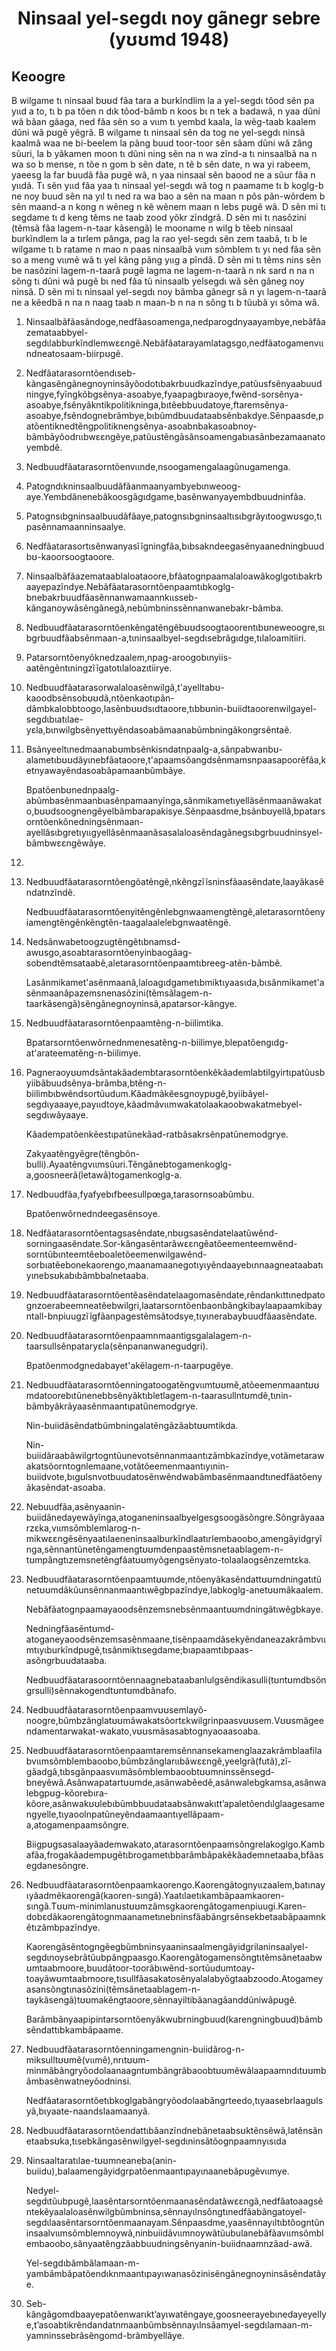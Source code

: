 <h1 align='center'>Ninsaal yel-segdɩ noy gãnegr sebre (yʊʊmd 1948)</h1>
<h2>Keoogre</h2>
<p>B wilgame tɩ ninsaal bʊʊd fãa tara a burkĩndlim la a yel-segdɩ tõod sẽn pa yɩɩd a to, tɩ b pa tõen n dɩk tõod-bãmb n koos bɩ n tek a badawã, n yaa dũni wã bãan gãaga, ned fãa sẽn so a vɩɩm tɩ yembd kaala, la wẽg-taab kaalem dũni wã pʊgẽ yẽgrã.
B wilgame tɩ ninsaal sẽn da tog ne yel-segdɩ ninsã kaalmã waa ne bi-beelem la pãng buud toor-toor sẽn sãam dũni wã zãng sũuri, la b yãkamen moon tɩ dũni ning sẽn na n wa zĩnd-a tɩ ninsaalbã na n wa so b mense, n tõe n gom b sẽn date, n tẽ b sẽn date, n wa yi rabeem, yaeesg la far buudã fãa pʊgẽ wã, n yaa ninsaal sẽn baood ne a sũur fãa n yɩɩdã.
Tɩ sẽn yɩɩd fãa yaa tɩ ninsaal yel-segdɩ wã tog n paamame tɩ b koglg-b ne noy buud sẽn na yɩl tɩ ned ra wa bao a sẽn na maan n põs pãn-wõrdem b sẽn maand-a n kong n wẽneg n kẽ wẽnem maan n lebs pʊgẽ wã.
D sẽn mi tɩ segdame tɩ d keng tẽms ne taab zood yõkr zĩndgrã.
D sẽn mi tɩ nasõzini (tẽmsã fãa lagem-n-taar kãsengã) le mooname n wilg b tẽeb ninsaal burkĩndlem la a tɩrlem pãnga, pag la rao yel-segdɩ sẽn zem taabã, tɩ b le wilgame tɩ b ratame n mao n paas ninsaalbã vɩɩm sõmblem tɩ yɩ ned fãa sẽn so a meng vɩɩmẽ wã tɩ yel kãng pãng yɩɩg a pĩndã.
D sẽn mi tɩ tẽms nins sẽn be nasõzini lagem-n-taarã pʊgẽ lagma ne lagem-n-taarã n nk sard n na n sõng tɩ dũni wã pʊgẽ bɩ ned fãa tũ ninsaalb yelsegdɩ wã sẽn gãneg noy ninsã.
D sẽn mi tɩ ninsaal yel-segdɩ noy bãmba gãnegr sã n yɩ lagem-n-taarã ne a kẽedbã n na n naag taab n maan-b n na n sõng tɩ b tũubã yɩ sõma wã.</p>
<ol>
  <li>
    <p>Ninsaalbãfãasãndoge,nedfãasoamenga,nedparogdnyaayambye,nebãfãazemataabbyel-segdɩlabburkĩndlemwɛɛngẽ.Nebãfãatarayamlatagsgo,nedfãatogamenvɩɩndneatosaam-biirpʊgẽ.</p>
  </li>
  <li>
    <p>Nedfãatarasorntõendɩseb-kãngasẽngãnegnoyninsãyõodotɩbakrbuudkazĩndye,patũusfsẽnyaabuudningye,fyĩngkõbgsẽnya-asoabye,fyaapagbɩraoye,fwẽnd-sorsẽnya-asoabye,fsẽnyãkntikpolitikninga,bɩtẽebbuudatoye,ftaremsẽnya-asoabye,fsẽndognebrãmbye,bɩbũmdbuudataabsẽnbakdye.Sẽnpaasde,patõentiknedtẽngpolitiknengsẽnya-asoabnbakasoabnoy-bãmbãyõodrɩɩbwɛɛngẽye,patũustẽngãsãnsoamengabɩasãnbezamaanatoyembdẽ.</p>
  </li>
  <li>
    <p>Nedbuudfãatarasorntõenvɩɩnde,nsoogamengalaagũnugamenga.</p>
  </li>
  <li>
    <p>Patogndɩkninsaalbuudãfãanmaanyambyebɩnweoog-aye.Yembdãnenebãkoosgãgɩdgame,basẽnwanyayembdbuudninfãa.</p>
  </li>
  <li>
    <p>Patognsɩbgninsaalbuudãfãaye,patognsɩbgninsaaltɩsɩbgrãyɩtoogwʊsgo,tɩpasẽnnamaanninsaalye.</p>
  </li>
  <li>
    <p>Nedfãatarasortɩsẽnwanyasĩĩgningfãa,bɩbsakndeegasẽnyaanedningbuudbʊ-kaoorsoogtaoore.</p>
  </li>
  <li>
    <p>Ninsaalbãfãazemataablaloataoore,bfãatognpaamalaloawãkoglgotɩbakrbaayepazĩndye.Nebãfãatarasorntõenpaamtɩbkoglg-bnebakrbuudfãasẽnnanwamaannkɩɩsseb-kãnganoywãsẽngãnegã,nebũmbninssẽnnanwanebakr-bãmba.</p>
  </li>
  <li>
    <p>Nedbuudfãatarasorntõenkẽngatẽngẽbʊʊdsoogtaoorentɩbʊneweoogre,sɩbgrbuudfãabsẽnmaan-a,tɩninsaalbyel-segdɩsebrãgɩdge,tɩlaloamitiiri.</p>
  </li>
  <li>
    <p>Patarsorntõenyõknedzaalem,npag-aroogobɩnyiis-aatẽngẽntɩningzĩĩgatotɩlaloazɩtiirye.</p>
  </li>
  <li>
    <p>Nedbuudfãatarasorwalaloasẽnwilgã,t'ayelltabʊ-kaoodbsẽnsobʊʊdã,ntõenkaotɩpãn-dãmbkalobbtoogo,lasẽnbʊʊdsɩdtaoore,tɩbbʊnin-buiidtaoorenwilgayel-segdɩbɩatɩlae-yɛla,bɩnwilgbsẽnyettɩyẽndasoabãmaanabũmbningãkongrsẽntaẽ.</p>
  </li>
  <li>
    <p>Bsãnyeeltɩnedmaanabʊmbsẽnkisndatnpaalg-a,sãnpabwanbʊ-alametɩbʊʊdãyɩnebfãataoore,t'apaamsõangdsẽnmamsnpaasapoorẽfãa,ketnyawayẽndasoabãpamaanbũmbãye.</p>
    <p>Bpatõenbʊnednpaalg-abũmbasẽnmaanbɩasẽnpamaanyĩnga,sãnmikametɩyellãsẽnmaanãwakato,bʊʊdsoognengẽyelbãmbarapakisye.Sẽnpaasdme,bsãnbʊyellã,bpatarsorntõenkõnedningsẽnmaan-ayellãsɩbgretɩyɩɩgyellãsẽnmaanãsasalaloasẽndagãnegsɩbgrbuudninsyel-bãmbwɛɛngẽwãye.</p>
  </li>
  <li>
    <p></p>
  </li>
  <li>
    <p>Nedbuudfãatarasorntõengõatẽngẽ,nkẽngzĩĩsninsfãaasẽndate,laayãkasẽndatnzĩndẽ.</p>
    <p>Nedbuudfãatarasorntõenyitẽngẽnlebgnwaamengtẽngẽ,aletarasorntõenyiamengtẽngẽnkẽngtẽn-taagalaalelebgnwaatẽngẽ.</p>
  </li>
  <li>
    <p>Nedsãnwabetoogzugtẽngẽtɩbnamsd-awʊsgo,asoabtarasorntõenyinbaogãag-sobendtẽmsataabẽ,aletarasorntõenpaamtɩbreeg-atẽn-bãmbẽ.</p>
    <p>Lasãnmikamet'asẽnmaanã,laloagɩdgametɩbmiktɩyaasɩda,bɩsãnmikamet'asẽnmaanãpazemsnenasõzini(tẽmsãlagem-n-taarkãsengã)sẽngãnegnoyninsã,apatarsor-kãngye.</p>
  </li>
  <li>
    <p>Nedbuudfãatarasorntõenpaamtẽng-n-biilimtika.</p>
    <p>Bpatarsorntõenwõrnednmenesatẽng-n-biilimye,blepatõengɩdg-at'arateematẽng-n-biilimye.</p>
  </li>
  <li>
    <p>Pagneraoyʊʊmdsãntakãadembtarasorntõenkẽkãademlabtilgyirtɩpatũusbyiibãbuudsẽnya-brãmba,btẽng-n-biilimbɩbwẽndsortũudum.Kãadmãkẽesgnoypʊgẽ,byiibãyel-segdɩyaaaye,payɩɩdtoye,kãadmãvɩɩmwakatolaakaoobwakatmebyel-segdɩwãyaaye.</p>
    <p>Kãadempatõenkẽestɩpatũnekãad-ratbãsakrsẽnpatũnemodgrye.</p>
    <p>Zakyaatẽngyẽgre(tẽngbõn-bulli).Ayaatẽngvɩɩmsũuri.Tẽngãnebtogamenkoglg-a,goosneerã(letawã)togamenkoglg-a.</p>
  </li>
  <li>
    <p>Nedbuudfãa,fyafyebɩfbeesullpœga,tarasornsoabũmbu.</p>
    <p>Bpatõenwõrnedndeegasẽnsoye.</p>
  </li>
  <li>
    <p>Nedfãatarasorntõentagsasẽndate,nbʊgsasẽndatelaatũwẽnd-sorningaasẽndate.Sor-kãngasẽntarãwɛɛngẽatõeementeemwẽnd-sorntũbɩnteemtẽeboaletõeemenwilgawẽnd-sorbɩatẽebonekaorengo,maanamaanegotɩyɩyẽndaayebɩnnaagneataabatɩyɩnebsʊkabɩbãmbbalnetaaba.</p>
  </li>
  <li>
    <p>Nedbuudfãatarasorntõentẽasẽndatelaagomasẽndate,rẽndankɩttɩnedpatognzoerabeemneatẽebwilgri,laatarsorntõenbaonbãngkibaylaapaamkibayntall-bnpiuugzĩĩgfãanpagestẽmsãtodsye,tɩyɩnerabaybuudfãaasẽndate.</p>
  </li>
  <li>
    <p>Nedbuudfãatarasorntõenpaamnmaantigsgalalagem-n-taarsullsẽnpataryɛla(sẽnpananwanegudgri).</p>
    <p>Bpatõenmodgnedabayet'akẽlagem-n-taarpʊgẽye.</p>
  </li>
  <li>
    <p>Nedbuudfãatarasorntõenningatoogatẽngvɩɩmtʊʊmẽ,atõeemenmaantʊʊmdatoorebɩtũnenebbsẽnyãktɩbletlagem-n-taarasullntʊmdẽ,tɩnin-bãmbyãkrãyaasẽnmaantɩpatũnemodgrye.</p>
    <p>Nin-buiidãsẽndatbũmbningalatẽngãzãabtʊʊmtikda.</p>
    <p>Nin-buiidãraabãwilgrtogntũunevotsẽnnanmaantɩzãmbkazĩndye,votãmetarawakatsõorntognlemaane,votãtõeemenmaantɩyɩnin-buiidvote,bɩgʊlsnvotbuudatosẽnwẽndwabãmbasẽnmaandtɩnedfãatõenyãkasẽndat-asoaba.</p>
  </li>
  <li>
    <p>Nebuudfãa,asẽnyaanin-buiidãnedayewãyĩnga,atoganeninsaalbyelgesgsoogãsõngre.Sõngrãyaaarzɛka,vɩɩmsõmblemlarog-n-mikwɛɛngẽsẽnyaatɩlaeneninsaalburkĩndlaatɩrlembaoobo,amengãyidgryĩnga,sẽnnantũnetẽngamengtʊʊmdenpaastẽmsnetaablagem-n-tʊmpãngtɩzemsnetẽngfãatʊʊmyõgengsẽnyato-tolaalaogsẽnzemtɛka.</p>
  </li>
  <li>
    <p>Nedbuudfãatarasorntõenpaamtʊʊmde,ntõenyãkasẽndattʊʊmdningatɩtũnetʊʊmdãkũunsẽnnanmaantɩwẽgbpazĩndye,labkoglg-anetʊʊmãkaalem.</p>
    <p>Nebãfãatognpaamayaoodsẽnzemsnebsẽnmaantʊʊmdningãtɩwẽgbkaye.</p>
    <p>Nedningfãasẽntʊmd-atoganeyaoodsẽnzemsasẽnmaane,tisẽnpaamdãsekyẽndaneazakrãmbvɩɩmtɩyɩburkĩndpʊgẽ,tɩsãnmiktɩsegdame;bɩapaamtɩbpaas-asõngrbuudataaba.</p>
    <p>Nedbuudfãatarasoorntõennaagnebataabanlulgsẽndikasulli(tʊntʊmdbsõngrsulli)sẽnnakogendtʊntʊmdbãnafo.</p>
  </li>
  <li>
    <p>Nedbuudfãatarasorntõenpaamvʊʊsemlayõ-noogre,bũmbzãnglatʊʊmãwakatsõortɛkwilgrinpaasvʊʊsem.Vʊʊsmãgeendamentarwakat-wakato,vʊʊsmãsasabtognyaoaasoaba.</p>
  </li>
  <li>
    <p>Nedbuudfãatarasorntõenpaamtaremsẽnnansekamenglaazakrãmblaafilabvɩɩmsõmblembaoobo,bũmbzãnglarɩɩbãwɛɛngẽ,yeelgrã(futã),zĩ-gãadgã,tɩbsgãnpaasvɩɩmãsõmblembaoobtʊʊmninssẽnsegd-bneyẽwã.Asãnwapatartʊʊmde,asãnwabẽedẽ,asãnwalebgkamsa,asãnwalebgpʊg-kõorebɩra-kõore,asãnwakʊʊlebɩbũmbbuudataabsãnwakɩtt’apaletõendɩlglaagesamengyelle,tɩyaoolnpatũneyẽndaamaantɩyellãpaam-a,atogamenpaamsõngre.</p>
    <p>Biigpʊgsasalaayãademwakato,atarasorntõenpaamsõngrelakoglgo.Kambafãa,frogakãadempʊgẽtɩbrogametɩbbarãmbãpakẽkãademnetaaba,bfãasegdanesõngre.</p>
  </li>
  <li>
    <p>Nedbuudfãatarasorntõenpaamkaorengo.Kaorengãtognyɩɩzaalem,batɩnayɩyãadmẽkaorengã(kaoren-sɩngã).Yaatɩlaetɩkambãpaamkaoren-sɩngã.Tʊʊm-minimlanustʊʊmzãmsgkaorengãtogamenpiuugi.Karen-dobɛdãkaorengãtognmaanametɩnebninsfãabãngrsẽnsekbetaabãpaamnkẽtɩzãmbpazĩndye.</p>
    <p>Kaorengãsẽntogngẽegbũmbninsyaaninsaalmengãyidgrilaninsaalyel-segdɩnoysebrãtũubpãngpaasgo.Kaorengãtogamensõngtɩtẽmsãnetaabwʊmtaabmoore,buudãtoor-toorãbɩwẽnd-sortũudumtoay-toayãwʊmtaabmoore,tɩsullfãasakatosẽnyalalabyõgtaabzoodo.Atogameyasansõngtɩnasõzini(tẽmsãnetaablagem-n-taykãsengã)tʊʊmakẽngtaoore,sẽnnayiltibãanagãanddũniwãpʊgẽ.</p>
    <p>Barãmbãnyaapipintarsorntõenyãkwubrningbuud(karengningbuud)bãmbsẽndattɩbkambãpaame.</p>
  </li>
  <li>
    <p>Nedbuudfãatarasorntõenningamengnin-buiidãrog-n-miksulltʊʊmẽ(vɩɩmẽ),nrɩtʊʊm-minmãbãngryõodolaanaagntʊmbãngrãbaoobtʊʊmẽwãlaapaamndɩtʊʊmbãmbasẽnwatneyõodninsi.</p>
    <p>Nedfãatarasorntõetɩbkoglgabãngryõodolaabãngrteedo,tɩyaasebrlaagʊlsyã,bɩyaate-naandslaamaanyã.</p>
  </li>
  <li>
    <p>Nedbuudfãatarasorntõendattɩbãanzĩndnebãnetaabsʊktẽnsẽwã,latẽnsãnetaabsʊka,tɩsebkãngasẽnwilgyel-segdɩninsãtõognpaamnyɩsɩda</p>
  </li>
  <li>
    <p>Ninsaaltaratɩlae-tʊʊmneaneba(anin-buiidu),balaamengãyidgrpatõenmaantɩpayɩnaanebãpʊgẽvɩɩmye.</p>
    <p>Nedyel-segdɩtũubpʊgẽ,laasẽntarsorntõenmaanasẽndatãwɛɛngã,nedfãatoaagsẽntekẽyaalaloasẽnwilgbũmbninsa,sẽnnayɩlnsõngtɩnedfãabãngatoyel-segdɩlaasẽntarsorntõenmaanayam.Sẽnpaasdme,yaasẽnnayɩltɩbtõogntũninsaalvɩɩmsõmblemnoywã,ninbuiidãvɩɩmnoywãtũubulanebãfãavɩɩmsõmblembaoobo,sãnyaatẽngzãabbuudningsẽnyanin-buiidnaamnzãad-awã.</p>
    <p>Yel-segdɩbãmbãlamaan-m-yambãmbãpatõendɩknmaantɩpayɩwanasõzinisẽngãnegnoyninsãsẽndatãye.</p>
  </li>
  <li>
    <p>Seb-kãngãgomdbaayepatõenwarɩkt’ayɩwatẽngaye,goosneerayebɩnedayeyellye,t’asoabtikrẽndandatnmaanbũmbsẽnnayɩlnsãamyel-segdɩlamaan-m-yamninssebrãsẽngomd-brãmbyellãye.</p>
  </li>
</ol>